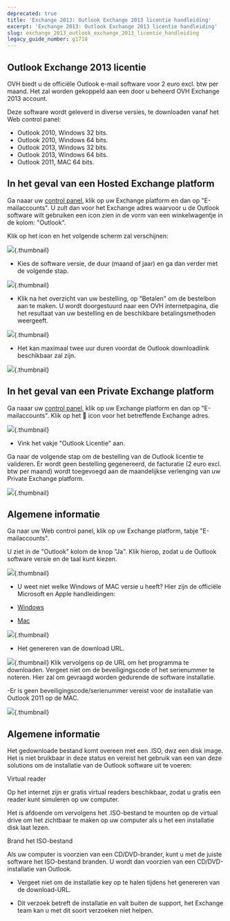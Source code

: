 ```yaml
---
deprecated: true
title: 'Exchange 2013: Outlook Exchange 2013 licentie handleiding'
excerpt: 'Exchange 2013: Outlook Exchange 2013 licentie handleiding'
slug: exchange_2013_outlook_exchange_2013_licentie_handleiding
legacy_guide_number: g1718
---
```



## Outlook Exchange 2013 licentie
OVH biedt u de officiële Outlook e-mail software voor 2 euro excl. btw per maand. Het zal worden gekoppeld aan een door u beheerd OVH Exchange 2013 account.

Deze software wordt geleverd in diverse versies, te downloaden vanaf het Web control panel:


- Outlook 2010, Windows 32 bits.
- Outlook 2010, Windows 64 bits.
- Outlook 2013, Windows 32 bits.
- Outlook 2013, Windows 64 bits.
- Outlook 2011, MAC 64 bits.




## In het geval van een Hosted Exchange platform
Ga naaar uw [control panel](https://www.ovh.com/manager/web/login/), klik op uw Exchange platform en dan op "E-mailaccounts".
U zult dan voor het Exchange adres waarvoor u de Outlook software wilt gebruiken een icon zien in de vorm van een winkelwagentje in de kolom: "Outlook".

Klik op het icon en het volgende scherm zal verschijnen:

![](images/2558.png){.thumbnail}

- Kies de software versie, de duur (maand of jaar) en ga dan verder met de volgende stap.



![](images/2559.png){.thumbnail}

- Klik na het overzicht van uw bestelling, op "Betalen" om de bestelbon aan te maken. U wordt doorgestuurd naar een OVH internetpagina, die het resultaat van uw bestelling en de beschikbare betalingsmethoden weergeeft.



![](images/2560.png){.thumbnail}

- Het kan maximaal twee uur duren voordat de Outlook downloadlink beschikbaar zal zijn.



![](images/2561.png){.thumbnail}


## In het geval van een Private Exchange platform
Ga naaar uw [control panel](https://www.ovh.com/manager/web/login/), klik op uw Exchange platform en dan op "E-mailaccounts".
Klik op het  icon voor het betreffende Exchange adres.

![](images/2562.png){.thumbnail}

- Vink het vakje "Outlook Licentie" aan.

Ga naar de volgende stap om de bestelling van de Outlook licentie te valideren. Er wordt geen bestelling gegenereerd, de facturatie (2 euro excl. btw per maand) wordt toegevoegd aan de maandelijkse verlenging van uw Private Exchange platform.


![](images/2563.png){.thumbnail}


## Algemene informatie
Ga naar uw Web control panel, klik op uw Exchange platform, tabje "E-mailaccounts".

U ziet in de "Outlook" kolom de knop "Ja". Klik hierop, zodat u de Outlook software versie en de taal kunt kiezen.

![](images/2567.png){.thumbnail}

- U weet niet welke Windows of MAC versie u heeft? Hier zijn de officiële Microsoft en Apple handleidingen:

- [Windows](http://windows.microsoft.com/fr-fr/windows/which-operating-system)
- [Mac](http://support.apple.com/fr-fr/HT1159)



![](images/2564.png){.thumbnail}

- Het genereren van de download URL.



![](images/2565.png){.thumbnail}
Klik vervolgens op de URL om het programma te downloaden. Vergeet niet om de beveiligingscode of het serienummer te noteren. Hier zal om gevraagd worden gedurende de software installatie.

-Er is geen beveiligingscode/serienummer vereist voor de installatie van Outlook 2011 op de MAC.

![](images/2566.png){.thumbnail}


## Algemene informatie
Het gedownloade bestand komt overeen met een .ISO, dwz een disk image. Het is niet bruikbaar in deze status en vereist het gebruik van een van deze solutions om de installatie van de Outlook software uit te voeren:

Virtual reader

Op het internet zijn er gratis virtual readers beschikbaar, zodat u gratis een reader kunt simuleren op uw computer.

Het is afdoende om vervolgens het .ISO-bestand te mounten op de virtual drive om het zichtbaar te maken op uw computer als u het een installatie disk laat lezen.

Brand het ISO-bestand

Als uw computer is voorzien van een CD/DVD-brander, kunt u met de juiste software het ISO-bestand branden. U wordt dan voorzien van een CD/DVD-installatie van Outlook.


- Vergeet niet om de installatie key op te halen tijdens het genereren van de download-URL.



- Dit verzoek betreft de installatie en valt buiten de support, het Exchange team kan u met dit soort verzoeken niet helpen.



